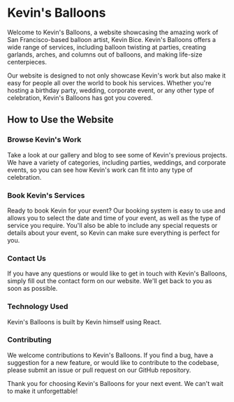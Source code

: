 # Kevin's Balloons

Welcome to Kevin's Balloons, a website showcasing the amazing work of San Francisco-based balloon artist, Kevin Bice. Kevin's Balloons offers a wide range of services, including balloon twisting at parties, creating garlands, arches, and columns out of balloons, and making life-size centerpieces.

Our website is designed to not only showcase Kevin's work but also make it easy for people all over the world to book his services. Whether you're hosting a birthday party, wedding, corporate event, or any other type of celebration, Kevin's Balloons has got you covered.

## How to Use the Website
### Browse Kevin's Work
Take a look at our gallery and blog to see some of Kevin's previous projects. We have a variety of categories, including parties, weddings, and corporate events, so you can see how Kevin's work can fit into any type of celebration.

### Book Kevin's Services
Ready to book Kevin for your event? Our booking system is easy to use and allows you to select the date and time of your event, as well as the type of service you require. You'll also be able to include any special requests or details about your event, so Kevin can make sure everything is perfect for you.

### Contact Us
If you have any questions or would like to get in touch with Kevin's Balloons, simply fill out the contact form on our website. We'll get back to you as soon as possible.

### Technology Used
Kevin's Balloons is built by Kevin himself using React.

### Contributing
We welcome contributions to Kevin's Balloons. If you find a bug, have a suggestion for a new feature, or would like to contribute to the codebase, please submit an issue or pull request on our GitHub repository.


Thank you for choosing Kevin's Balloons for your next event. We can't wait to make it unforgettable!